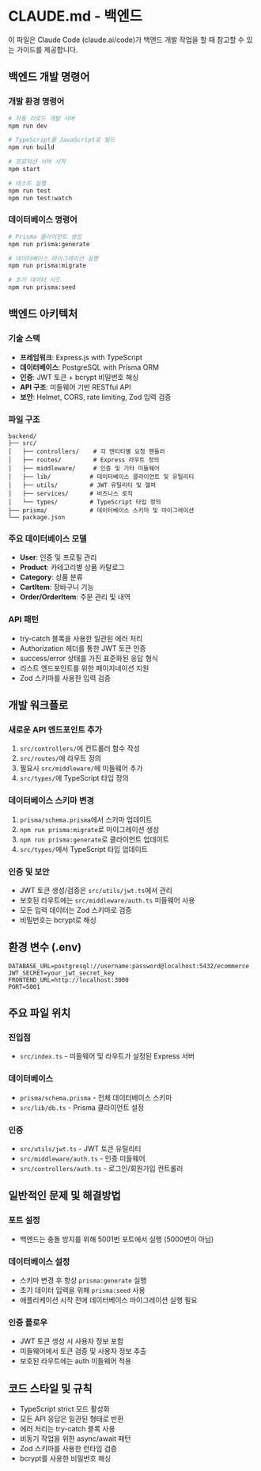# CLAUDE.md - 백엔드

이 파일은 Claude Code (claude.ai/code)가 백엔드 개발 작업을 할 때 참고할 수 있는 가이드를 제공합니다.

## 백엔드 개발 명령어

### 개발 환경 명령어
```bash
# 자동 리로드 개발 서버
npm run dev

# TypeScript를 JavaScript로 빌드
npm run build

# 프로덕션 서버 시작
npm start

# 테스트 실행
npm run test
npm run test:watch
```

### 데이터베이스 명령어
```bash
# Prisma 클라이언트 생성
npm run prisma:generate

# 데이터베이스 마이그레이션 실행
npm run prisma:migrate

# 초기 데이터 시드
npm run prisma:seed
```

## 백엔드 아키텍처

### 기술 스택
- **프레임워크**: Express.js with TypeScript
- **데이터베이스**: PostgreSQL with Prisma ORM
- **인증**: JWT 토큰 + bcrypt 비밀번호 해싱
- **API 구조**: 미들웨어 기반 RESTful API
- **보안**: Helmet, CORS, rate limiting, Zod 입력 검증

### 파일 구조
```
backend/
├── src/
│   ├── controllers/    # 각 엔티티별 요청 핸들러
│   ├── routes/         # Express 라우트 정의
│   ├── middleware/     # 인증 및 기타 미들웨어
│   ├── lib/           # 데이터베이스 클라이언트 및 유틸리티
│   ├── utils/         # JWT 유틸리티 및 헬퍼
│   ├── services/      # 비즈니스 로직
│   └── types/         # TypeScript 타입 정의
├── prisma/            # 데이터베이스 스키마 및 마이그레이션
└── package.json
```

### 주요 데이터베이스 모델
- **User**: 인증 및 프로필 관리
- **Product**: 카테고리별 상품 카탈로그
- **Category**: 상품 분류
- **CartItem**: 장바구니 기능
- **Order/OrderItem**: 주문 관리 및 내역

### API 패턴
- try-catch 블록을 사용한 일관된 에러 처리
- Authorization 헤더를 통한 JWT 토큰 인증
- success/error 상태를 가진 표준화된 응답 형식
- 리스트 엔드포인트를 위한 페이지네이션 지원
- Zod 스키마를 사용한 입력 검증

## 개발 워크플로

### 새로운 API 엔드포인트 추가
1. `src/controllers/`에 컨트롤러 함수 작성
2. `src/routes/`에 라우트 정의
3. 필요시 `src/middleware/`에 미들웨어 추가
4. `src/types/`에 TypeScript 타입 정의

### 데이터베이스 스키마 변경
1. `prisma/schema.prisma`에서 스키마 업데이트
2. `npm run prisma:migrate`로 마이그레이션 생성
3. `npm run prisma:generate`로 클라이언트 업데이트
4. `src/types/`에서 TypeScript 타입 업데이트

### 인증 및 보안
- JWT 토큰 생성/검증은 `src/utils/jwt.ts`에서 관리
- 보호된 라우트에는 `src/middleware/auth.ts` 미들웨어 사용
- 모든 입력 데이터는 Zod 스키마로 검증
- 비밀번호는 bcrypt로 해싱

## 환경 변수 (.env)
```
DATABASE_URL=postgresql://username:password@localhost:5432/ecommerce
JWT_SECRET=your_jwt_secret_key
FRONTEND_URL=http://localhost:3000
PORT=5001
```

## 주요 파일 위치

### 진입점
- `src/index.ts` - 미들웨어 및 라우트가 설정된 Express 서버

### 데이터베이스
- `prisma/schema.prisma` - 전체 데이터베이스 스키마
- `src/lib/db.ts` - Prisma 클라이언트 설정

### 인증
- `src/utils/jwt.ts` - JWT 토큰 유틸리티
- `src/middleware/auth.ts` - 인증 미들웨어
- `src/controllers/auth.ts` - 로그인/회원가입 컨트롤러

## 일반적인 문제 및 해결방법

### 포트 설정
- 백엔드는 충돌 방지를 위해 5001번 포트에서 실행 (5000번이 아님)

### 데이터베이스 설정
- 스키마 변경 후 항상 `prisma:generate` 실행
- 초기 데이터 입력을 위해 `prisma:seed` 사용
- 애플리케이션 시작 전에 데이터베이스 마이그레이션 실행 필요

### 인증 플로우
- JWT 토큰 생성 시 사용자 정보 포함
- 미들웨어에서 토큰 검증 및 사용자 정보 추출
- 보호된 라우트에는 auth 미들웨어 적용

## 코드 스타일 및 규칙

- TypeScript strict 모드 활성화
- 모든 API 응답은 일관된 형태로 반환
- 에러 처리는 try-catch 블록 사용
- 비동기 작업을 위한 async/await 패턴
- Zod 스키마를 사용한 런타임 검증
- bcrypt를 사용한 비밀번호 해싱